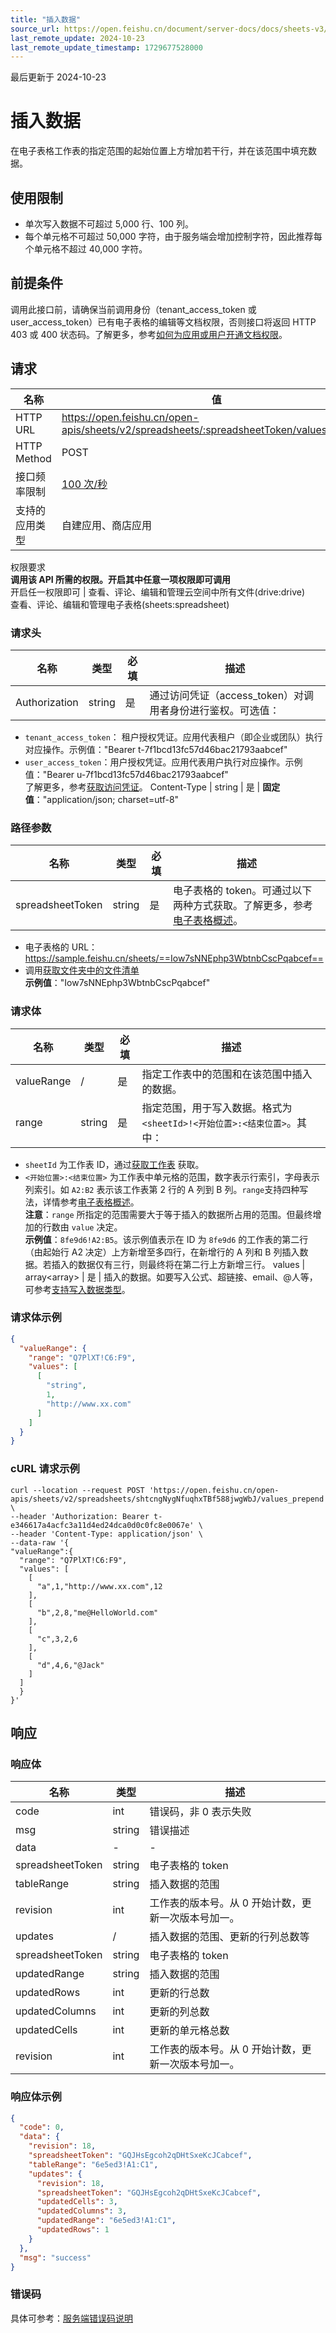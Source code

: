```yaml
---
title: "插入数据"
source_url: https://open.feishu.cn/document/server-docs/docs/sheets-v3/data-operation/prepend-data
last_remote_update: 2024-10-23
last_remote_update_timestamp: 1729677528000
---
```

最后更新于 2024-10-23

# 插入数据

在电子表格工作表的指定范围的起始位置上方增加若干行，并在该范围中填充数据。

## 使用限制

- 单次写入数据不可超过 5,000 行、100 列。
- 每个单元格不可超过 50,000 字符，由于服务端会增加控制字符，因此推荐每个单元格不超过 40,000 字符。
## 前提条件

调用此接口前，请确保当前调用身份（tenant_access_token 或 user_access_token）已有电子表格的编辑等文档权限，否则接口将返回 HTTP 403 或 400 状态码。了解更多，参考[如何为应用或用户开通文档权限](https://open.feishu.cn/document/ukTMukTMukTM/uczNzUjL3czM14yN3MTN#16c6475a)。
## 请求
名称 | 值
---|---
HTTP URL | https://open.feishu.cn/open-apis/sheets/v2/spreadsheets/:spreadsheetToken/values_prepend
HTTP Method | POST
接口频率限制 | [100 次/秒](https://open.feishu.cn/document/ukTMukTMukTM/uUzN04SN3QjL1cDN)
支持的应用类型 | 自建应用、商店应用
权限要求  
 **调用该 API 所需的权限。开启其中任意一项权限即可调用**  
开启任一权限即可 | 查看、评论、编辑和管理云空间中所有文件(drive:drive)  
查看、评论、编辑和管理电子表格(sheets:spreadsheet)

### 请求头

名称 | 类型 | 必填 | 描述
--- | --- | --- | ---
Authorization | string | 是 | 通过访问凭证（access_token）对调用者身份进行鉴权。可选值：  
- `tenant_access_token`：        租户授权凭证。应用代表租户（即企业或团队）执行对应操作。示例值："Bearer t-7f1bcd13fc57d46bac21793aabcef"  
- `user_access_token`：用户授权凭证。应用代表用户执行对应操作。示例值："Bearer u-7f1bcd13fc57d46bac21793aabcef"  
了解更多，参考[获取访问凭证](https://open.feishu.cn/document/ukTMukTMukTM/uMTNz4yM1MjLzUzM)。
Content-Type | string | 是 | **固定值**："application/json; charset=utf-8"

### 路径参数

名称 | 类型 | 必填 | 描述
--- | --- | --- | ---
spreadsheetToken | string | 是 | 电子表格的 token。可通过以下两种方式获取。了解更多，参考[电子表格概述](https://open.feishu.cn/document/ukTMukTMukTM/uATMzUjLwEzM14CMxMTN/overview)。  
- 电子表格的 URL：https://sample.feishu.cn/sheets/==Iow7sNNEphp3WbtnbCscPqabcef==  
- 调用[获取文件夹中的文件清单](https://open.feishu.cn/document/uAjLw4CM/ukTMukTMukTM/reference/drive-v1/file/list)  
**示例值**："Iow7sNNEphp3WbtnbCscPqabcef"

### 请求体

名称 | 类型 | 必填 | 描述
--- | --- | --- | ---
valueRange | / | 是 | 指定工作表中的范围和在该范围中插入的数据。
range | string | 是 | 指定范围，用于写入数据。格式为 `<sheetId>!<开始位置>:<结束位置>`。其中：  
- `sheetId` 为工作表 ID，通过[获取工作表](https://open.feishu.cn/document/ukTMukTMukTM/uUDN04SN0QjL1QDN/sheets-v3/spreadsheet-sheet/query) 获取。  
- `<开始位置>:<结束位置>` 为工作表中单元格的范围，数字表示行索引，字母表示列索引。如 `A2:B2` 表示该工作表第 2 行的 A 列到 B 列。`range`支持四种写法，详情参考[电子表格概述](https://open.feishu.cn/document/ukTMukTMukTM/uATMzUjLwEzM14CMxMTN/overview)。  
**注意**：`range` 所指定的范围需要大于等于插入的数据所占用的范围。但最终增加的行数由 `value` 决定。  
**示例值**：`8fe9d6!A2:B5`。该示例值表示在 ID 为 `8fe9d6` 的工作表的第二行（由起始行 A2 决定）上方新增至多四行，在新增行的 A 列和 B 列插入数据。若插入的数据仅有三行，则最终将在第二行上方新增三行。
values | array<array<interface>> | 是 | 插入的数据。如要写入公式、超链接、email、@人等，可参考[支持写入数据类型](https://open.feishu.cn/document/ukTMukTMukTM/ugjN1UjL4YTN14CO2UTN)。

### 请求体示例
```json
{
  "valueRange": {
    "range": "Q7PlXT!C6:F9",
    "values": [
      [
        "string",
        1,
        "http://www.xx.com"
      ]
    ]
  }
}
```

### cURL 请求示例
```
curl --location --request POST 'https://open.feishu.cn/open-apis/sheets/v2/spreadsheets/shtcngNygNfuqhxTBf588jwgWbJ/values_prepend' \
--header 'Authorization: Bearer t-e346617a4acfc3a11d4ed24dca0d0c0fc8e0067e' \
--header 'Content-Type: application/json' \
--data-raw '{
"valueRange":{
  "range": "Q7PlXT!C6:F9",
  "values": [
    [
      "a",1,"http://www.xx.com",12
    ],
    [
      "b",2,8,"me@HelloWorld.com"
    ],
    [
      "c",3,2,6
    ],
    [
      "d",4,6,"@Jack"
    ]
  ]
  }
}'
```

## 响应
### 响应体

名称 | 类型 | 描述
--- | --- | ---
code | int | 错误码，非 0 表示失败
msg | string | 错误描述
data | \- | \-
spreadsheetToken | string | 电子表格的 token
tableRange | string | 插入数据的范围
revision | int | 工作表的版本号。从 0 开始计数，更新一次版本号加一。
updates | / | 插入数据的范围、更新的行列总数等
spreadsheetToken | string | 电子表格的 token
updatedRange | string | 插入数据的范围
updatedRows | int | 更新的行总数
updatedColumns | int | 更新的列总数
updatedCells | int | 更新的单元格总数
revision | int | 工作表的版本号。从 0 开始计数，更新一次版本号加一。

### 响应体示例  
```json
{
  "code": 0,
  "data": {
    "revision": 18,
    "spreadsheetToken": "GQJHsEgcoh2qDHtSxeKcJCabcef",
    "tableRange": "6e5ed3!A1:C1",
    "updates": {
      "revision": 18,
      "spreadsheetToken": "GQJHsEgcoh2qDHtSxeKcJCabcef",
      "updatedCells": 3,
      "updatedColumns": 3,
      "updatedRange": "6e5ed3!A1:C1",
      "updatedRows": 1
    }
  },
  "msg": "success"
}
```
### 错误码

具体可参考：[服务端错误码说明](https://open.feishu.cn/document/ukTMukTMukTM/ugjM14COyUjL4ITN)
